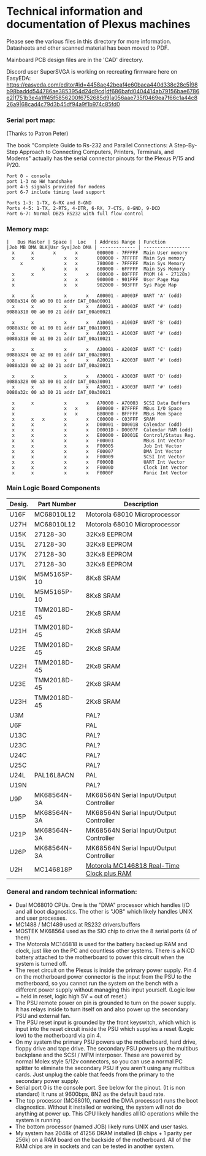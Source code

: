 # Technical information and documentation of Plexus machines

Please see the various files in this directory for more information. Datasheets and other scanned material has been moved to PDF.

Mainboard PCB design files are in the 'CAD' directory.

Discord user SuperSVGA is working on recreating firmware here on EasyEDA:
https://easyeda.com/editor#id=4458ae42beaf4e60baca440d338c28c5|98b98baddd544786ae3853954d24d9cd|df686bafd0404414ab79156bae6786e2|f751b3e4a1ff45f5856200f6752685d9|a056aae735f0469ea7f66c1a44c826a9|68cad4c79d3b45df94a9f1b974c85fd0

### Serial port map:

(Thanks to Patron Peter)

The book "Complete Guide to Rs-232 and Parallel Connections: A Step-By-Step Approach to Connecting Computers, Printers, Terminals, and Modems" actually has the serial connector pinouts for the Plexus P/15 and P/20.
```
Port 0 - console
port 1-3 no HW handshake
port 4-5 signals provided for modems
port 6-7 include timing lead support

Ports 1-3: 1-TX, 6-RX and 8-GND
Ports 4-5: 1-TX, 2-RTS, 4-DTR, 6-RX, 7-CTS, 8-GND, 9-DCD
Port 6-7: Normal DB25 RS232 with full flow control
```
### Memory map:
```
|   Bus Master | Space |  Loc   | Address Range | Function
|Job MB DMA BLK|Usr Sys|Job DMA | ------------- | -----------------    
  x      x       x       x       000000 - 7FFFFF  Main User memory
  x      x           x   x       000000 - 7FFFFF  Main Sys memory
     x               x   x       780000 - 7FFFFF  Main Sys Memory
             x       x   x       600000 - 6FFFFF  Main Sys Memory
  x      x           x       x   800000 - 80FFFF  PROM (4 - 27128s)
  x                  x   x       900000 - 901FFF  User Page Map
  x                  x   x       902000 - 903FFF  Sys Page Map
  
  x      x           x       x   A00001 - A0003F  UART 'A' (odd) 0080a314 00 a0 00 01 addr DAT_00a00001
  x      x           x       x   A00021 - A0003F  UART '#' (odd) 0080a310 00 a0 00 21 addr DAT_00a00021
  
  x      x           x       x   A10001 - A1003F  UART 'B' (odd) 0080a31c 00 a1 00 01 addr DAT_00a10001
  x      x           x       x   A10021 - A1003F  UART '#' (odd) 0080a318 00 a1 00 21 addr DAT_00a10021
  
  x      x           x       x   A20001 - A2003F  UART 'C' (odd) 0080a324 00 a2 00 01 addr DAT_00a20001
  x      x           x       x   A20021 - A2003F  UART '#' (odd) 0080a320 00 a2 00 21 addr DAT_00a20021
  
  x      x           x       x   A30001 - A3003F  UART 'D' (odd) 0080a328 00 a3 00 01 addr DAT_00a30001
  x      x           x       x   A30021 - A3003F  UART '#' (odd) 0080a32c 00 a3 00 21 addr DAT_00a30021
 
  x      x           x       x   A70000 - A70003  SCSI Data Buffers
  x                  x   x       B00000 - B7FFFF  MBus I/O Space
  x                  x   x       B80000 - BFFFFF  MBus Mem Space
  x      x   x       x       x   C00000 - C03FFF  SRAM
  x      x           x       x   D00001 - D0001B  Calendar (odd)
  x      x           x       x   D0001D - D0007F  Calendar RAM (odd)
  x      x           x       x   E00000 - E0001E  Control/Status Reg.
  x      x           x       x   F00003           MBus Int Vector
  x      x           x       x   F00005           Job Int Vector
  x      x           x       x   F00007           DMA Int Vector
  x      x           x       x   F00009           SCSI Int Vector
  x      x           x       x   F0000B           UART Int Vector
  x      x           x       x   F0000D           Clock Int Vector
  x      x           x       x   F0000F           Panic Int Vector
```
### Main Logic Board Components

| Desig. | Part Number | Description |
| ------ | ----------- | ----------- |
| U16F | MC68010L12 | Motorola 68010 Microprocessor |
| U27H | MC68010L12 | Motorola 68010 Microprocessor |
| U15K | 27128-30 | 32Kx8 EEPROM |
| U15L | 27128-30 | 32Kx8 EEPROM |
| U17K | 27128-30 | 32Kx8 EEPROM |
| U17L | 27128-30 | 32Kx8 EEPROM |
| U19K | M5M5165P-10 | 8Kx8 SRAM |
| U19L | M5M5165P-10 | 8Kx8 SRAM |
| U21E | TMM2018D-45 | 2Kx8 SRAM |
| U21H | TMM2018D-45 | 2Kx8 SRAM |
| U22E | TMM2018D-45 | 2Kx8 SRAM |
| U22H | TMM2018D-45 | 2Kx8 SRAM |
| U23E | TMM2018D-45 | 2Kx8 SRAM |
| U23H | TMM2018D-45 | 2Kx8 SRAM |
| U3M | | PAL? |
| U6F | | PAL |
| U13C | | PAL? |
| U23C | | PAL? |
| U24C | | PAL? |
| U25C | | PAL? |
| U24L | PAL16L8ACN | PAL |
| U19N | | PAL? |
| U9P | MK68564N-3A | MK68564N Serial Input/Output Controller |
| U15P | MK68564N-3A | MK68564N Serial Input/Output Controller |
| U21P | MK68564N-3A | MK68564N Serial Input/Output Controller |
| U26P | MK68564N-3A | MK68564N Serial Input/Output Controller |
| U2H | MC146818P | [Motorola MC146818 Real-Time Clock plus RAM](https://www.nxp.com/docs/en/data-sheet/MC146818.pdf) |

### General and random technical information:

- Dual MC68010 CPUs. One is the "DMA" processor which handles I/O and all boot diagnostics. The other is "JOB" which likely handles UNIX and user processes.
- MC1488 / MC1489 used at RS232 drivers/buffers
- MOSTEK MK68564 used as the SIO chip to drive the 8 serial ports (4 of them)
- The Motorola MC146818 is used for the battery backed up RAM and clock, just like on the PC and countless other systems. There is a NiCD battery attached to the motherboard to power this circuit when the system is turned off.  
- The reset circuit on the Plexus is inside the primary power supply. Pin 4 on the motherboard power connector is the input from the PSU to the motherboard, so you cannot run the system on the bench with a different power supply without managing this input yourself. (Logic low = held in reset, logic high 5V = out of reset.) 
- The PSU remote power on pin is grounded to turn on the power supply. It has relays inside to turn itself on and also power up the secondary PSU and external fan.
- The PSU reset input is grounded by the front keyswitch, which which is input into the reset circuit inside the PSU which supplies a reset (Logic low) to the motherboard via pin 4.
- On my system the primary PSU powers up the motherboard, hard drive, floppy drive and tape drive. The secondary PSU powers up the multibus backplane and the SCSI / MFM interposer. These are powered by normal Molex style 5/12v connectors, so you can use a normal PC splitter to eliminate the secondary PSU if you aren't using any multibus cards. Just unplug the cable that feeds from the primary to the secondary power supply.
- Serial port 0 is the console port. See below for the pinout. (It is non standard) It runs at 9600bps, 8N2 as the default baud rate.
- The top processor (MC68010, named the DMA processor) runs the boot diagnostics. Without it installed or working, the system will not do anything at power up. This CPU likely handles all IO operations while the system is running.
- The bottom processor (named JOB) likely runs UNIX and user tasks. 
- My system has 2048k of 41256 DRAM installed (8 chips + 1 parity per 256k) on a RAM board on the backside of the motherboard. All of the RAM chips are in sockets and can be tested in another system. 

